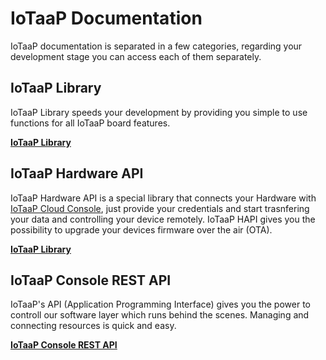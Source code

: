 # IoTaaP Documentation

IoTaaP documentation is separated in a few categories, regarding your development stage you can access each of them separately.

## IoTaaP Library

IoTaaP Library speeds your development by providing you simple to use functions for all IoTaaP board features.

[**IoTaaP Library**](https://docs.iotaap.io/iotaap-library/)

## IoTaaP Hardware API

IoTaaP Hardware API is a special library that connects your Hardware with [IoTaaP Cloud Console](https://console.iotaap.io), just provide your credentials
and start trasnfering your data and controlling your device remotely. IoTaaP HAPI gives you the possibility to upgrade your devices firmware over the air (OTA).

[**IoTaaP Library**](https://docs.iotaap.io/iotaap-hapi/)

## IoTaaP Console REST API

IoTaaP's API (Application Programming Interface) gives you the power to controll our software layer which runs behind the scenes. Managing and connecting resources is quick and easy.

[**IoTaaP Console REST API**](https://docs.iotaap.io/rest-api/)